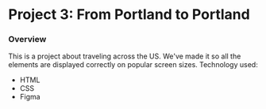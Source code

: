 # Project 3: From Portland to Portland

### Overview
This is a project about traveling across the US. We've made it so all the elements are displayed correctly on popular screen sizes. 
Technology used:
* HTML
* CSS
* Figma
